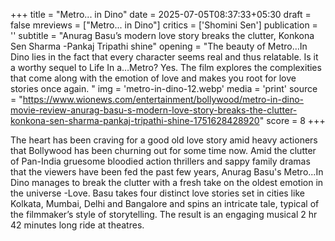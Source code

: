 +++
title = "Metro... in Dino"
date = 2025-07-05T08:37:33+05:30
draft = false
mreviews = ["Metro... in Dino"]
critics = ['Shomini Sen']
publication = ''
subtitle = "Anurag Basu’s modern love story breaks the clutter, Konkona Sen Sharma -Pankaj Tripathi shine"
opening = "The beauty of Metro…In Dino lies in the fact that every character seems real and thus relatable. Is it a worthy sequel to Life In a…Metro? Yes. The film explores the complexities that come along with the emotion of love and makes you root for love stories once again. "
img = 'metro-in-dino-12.webp'
media = 'print'
source = "https://www.wionews.com/entertainment/bollywood/metro-in-dino-movie-review-anurag-basu-s-modern-love-story-breaks-the-clutter-konkona-sen-sharma-pankaj-tripathi-shine-1751628428920"
score = 8
+++

The heart has been craving for a good old love story amid heavy actioners that Bollywood has been churning out for some time now. Amid the clutter of Pan-India gruesome bloodied action thrillers and sappy family dramas that the viewers have been fed the past few years, Anurag Basu's Metro...In Dino manages to break the clutter with a fresh take on the oldest emotion in the universe -Love. Basu takes four distinct love stories set in cities like Kolkata, Mumbai, Delhi and Bangalore and spins an intricate tale, typical of the filmmaker’s style of storytelling. The result is an engaging musical 2 hr 42 minutes long ride at theatres.
